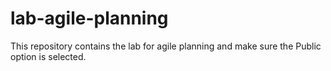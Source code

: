 # lab-agile-planning
 This repository contains the lab for agile planning and make sure the Public option is selected.
